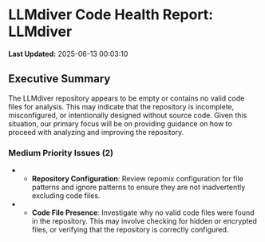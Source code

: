 # LLMdiver Code Health Report: LLMdiver
**Last Updated:** 2025-06-13 00:03:10

## Executive Summary
The LLMdiver repository appears to be empty or contains no valid code files for analysis. This may indicate that the repository is incomplete, misconfigured, or intentionally designed without source code. Given this situation, our primary focus will be on providing guidance on how to proceed with analyzing and improving the repository.

### Medium Priority Issues (2)
- - **Repository Configuration**: Review repomix configuration for file patterns and ignore patterns to ensure they are not inadvertently excluding code files.
- - **Code File Presence**: Investigate why no valid code files were found in the repository. This may involve checking for hidden or encrypted files, or verifying that the repository is correctly configured.

